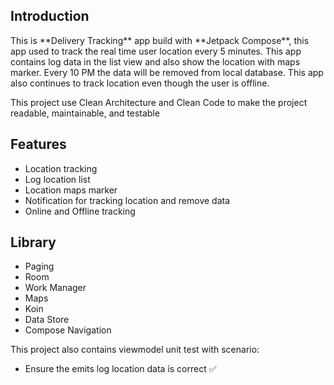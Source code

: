 ## Introduction
<p>This is **Delivery Tracking** app build with **Jetpack Compose**, this app used to track the real time user location every 5 minutes.
This app contains log data in the list view and also show the location with maps marker. Every 10 PM the data will be removed from local database.
This app also continues to track location even though the user is offline.</p>

<p>This project use Clean Architecture and Clean Code to make the project readable, maintainable, and testable</p>

## Features
* Location tracking
* Log location list
* Location maps marker
* Notification for tracking location and remove data
* Online and Offline tracking

## Library
* Paging
* Room
* Work Manager
* Maps
* Koin
* Data Store
* Compose Navigation

This project also contains viewmodel unit test with scenario:
* Ensure the emits log location data is correct ✅
